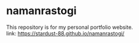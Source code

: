 # namanrastogi
This repository is for my personal portfolio website.<br>
link: https://stardust-88.github.io/namanrastogi/
